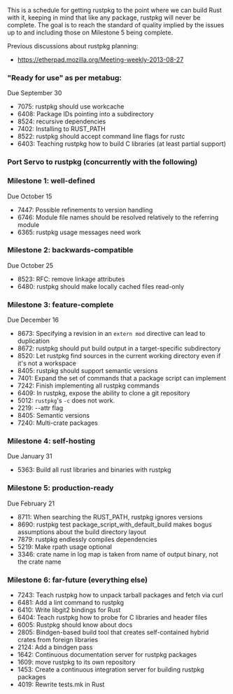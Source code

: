 This is a schedule for getting rustpkg to the point where we can build Rust with it, keeping in mind that like any package, rustpkg will never be complete. The goal is to reach the standard of quality implied by the issues up to and including those on Milestone 5 being complete.

Previous discussions about rustpkg planning:
* https://etherpad.mozilla.org/Meeting-weekly-2013-08-27

### "Ready for use" as per metabug:
 Due September 30

* 7075: rustpkg should use workcache
* 6408: Package IDs pointing into a subdirectory
* 8524: recursive dependencies
* 7402: Installing to RUST_PATH
* 8522: rustpkg should accept command line flags for rustc
* 6403: Teaching rustpkg how to build C libraries (at least partial support)

### Port Servo to rustpkg (concurrently with the following)

### Milestone 1: well-defined
  Due October 15

* 7447: Possible refinements to version handling
* 6746: Module file names should be resolved relatively to the referring module
* 6365: rustpkg usage messages need work

### Milestone 2: backwards-compatible
  Due October 25

* 8523: RFC: remove linkage attributes
* 6480: rustpkg should make locally cached files read-only

### Milestone 3: feature-complete
   Due December 16

* 8673: Specifying a revision in an `extern mod` directive can lead to duplication
* 8672: rustpkg should put build output in a target-specific subdirectory
* 8520: Let rustpkg find sources in the current working directory even if it's not a workspace
* 8405: rustpkg should support semantic versions
* 7401: Expand the set of commands that a package script can implement
* 7242: Finish implementing all rustpkg commands
* 6409: In rustpkg, expose the ability to clone a git repository
* 5012: `rustpkg`'s `-c` does not work.
* 2219: --attr flag
* 8405: Semantic versions
* 7240: Multi-crate packages

### Milestone 4: self-hosting
  Due January 31

* 5363: Build all rust libraries and binaries with rustpkg

### Milestone 5: production-ready
   Due February 21

* 8711: When searching the RUST_PATH, rustpkg ignores versions
* 8690: rustpkg test package_script_with_default_build makes bogus assumptions about the build directory layout
* 7879: rustpkg endlessly compiles dependencies
* 5219: Make rpath usage optional 
* 3346: crate name in log map is taken from name of output binary, not the crate name

### Milestone 6: far-future (everything else)

* 7243: Teach rustpkg how to unpack tarball packages and fetch via curl
* 6481: Add a lint command to rustpkg
* 6410: Write libgit2 bindings for Rust
* 6404: Teach rustpkg how to probe for C libraries and header files
* 6005: Rustpkg should know about docs
* 2805: Bindgen-based build tool that creates self-contained hybrid crates from foreign libraries
* 2124: Add a bindgen pass
* 1642: Continuous documentation server for rustpkg packages
* 1609: move rustpkg to its own repository
* 1453: Create a continuous integration server for building rustpkg packages
* 4019: Rewrite tests.mk in Rust